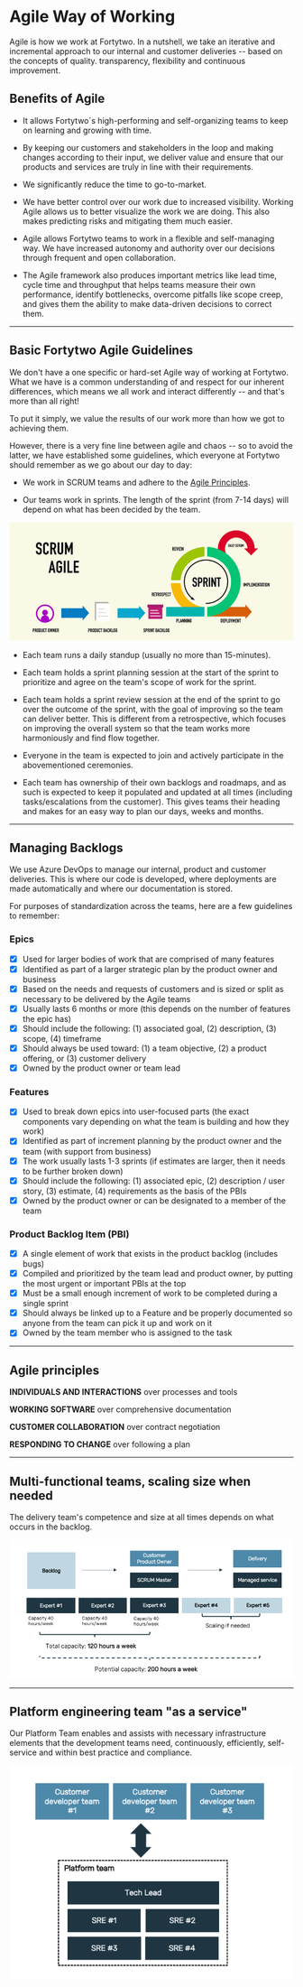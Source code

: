 # Agile Way of Working

Agile is how we work at Fortytwo. In a nutshell, we take an iterative and incremental approach to our internal and customer deliveries -- based on the concepts of quality. transparency, flexibility and continuous improvement. 

## Benefits of Agile

* It allows Fortytwo´s high-performing and self-organizing teams to keep on learning and growing with time.

* By keeping our customers and stakeholders in the loop and making changes according to their input, we deliver value and ensure that our products and services are truly in line with their requirements.

* We significantly reduce the time to go-to-market.

* We have better control over our work due to increased visibility. Working Agile allows us to better visualize the work we are doing. This also makes predicting risks and mitigating them much easier.

* Agile allows Fortytwo teams to work in a flexible and self-managing way. We have increased autonomy and authority over our decisions through frequent and open collaboration. 

* The Agile framework also produces important metrics like lead time, cycle time and throughput that helps teams measure their own performance, identify bottlenecks, overcome pitfalls like scope creep, and gives them the ability to make data-driven decisions to correct them.

---

## Basic Fortytwo Agile Guidelines

We don't have a one specific or hard-set Agile way of working at Fortytwo. What we have is a common understanding of and respect for our inherent differences, which means we all work and interact differently -- and that's more than all right! 

To put it simply, we value the results of our work more than how we got to achieving them. 

However, there is a very fine line between agile and chaos -- so to avoid the latter, we have established some guidelines, which everyone at Fortytwo should remember as we go about our day to day:


* We work in SCRUM teams and adhere to the <a href="https://docs.amestofortytwo.com/Internal%20-%20Docs/Internal%20-%20Docs/agile-way-of-working/#agile-principles">Agile Principles</a>.

* Our teams work in sprints. The length of the sprint (from 7-14 days) will depend on what has been decided by the team.

![](media/agile/scrum_methodology.jpg)

* Each team runs a daily standup (usually no more than 15-minutes).

* Each team holds a sprint planning session at the start of the sprint to prioritize and agree on the team's scope of work for the sprint.

* Each team holds a sprint review session at the end of the sprint to go over the outcome of the sprint, with the goal of improving so the team can deliver better. This is different from a retrospective, which focuses on improving the overall system so that the team works more harmoniously and find flow together. 

* Everyone in the team is expected to join and actively participate in the abovementioned ceremonies.

* Each team has ownership of their own backlogs and roadmaps, and as such is expected to keep it populated and updated at all times (including tasks/escalations from the customer). This gives teams their heading and makes for an easy way to plan our days, weeks and months.

---

## Managing Backlogs

We use Azure DevOps to manage our internal, product and customer deliveries. This is where our code is developed, where deployments are made automatically and where our documentation is stored.

For purposes of standardization across the teams, here are a few guidelines to remember:

### Epics
- [x] Used for larger bodies of work that are comprised of many features
- [x] Identified as part of a larger strategic plan by the product owner and business
- [x] Based on the needs and requests of customers and is sized or split as necessary to be delivered by the Agile teams
- [x] Usually lasts 6 months or more (this depends on the number of features the epic has)
- [x] Should include the following: (1) associated goal, (2) description, (3) scope, (4) timeframe
- [x] Should always be used toward: (1) a team objective, (2) a product offering, or (3) customer delivery
- [x] Owned by the product owner or team lead 

### Features 
- [x] Used to break down epics into user-focused parts (the exact components vary depending on what the team is building and how they work)
- [x] Identified as part of increment planning by the product owner and the team (with support from business)
- [x] The work usually lasts 1-3 sprints (if estimates are larger, then it needs to be further broken down)
- [x] Should include the following: (1) associated epic, (2) description / user story, (3) estimate, (4) requirements as the basis of the PBIs
- [x] Owned by the product owner or can be designated to a member of the team

### Product Backlog Item (PBI)
- [x] A single element of work that exists in the product backlog (includes bugs)
- [x] Compiled and prioritized by the team lead and product owner, by putting the most urgent or important PBIs at the top
- [x] Must be a small enough increment of work to be completed during a single sprint
- [x] Should always be linked up to a Feature and be properly documented so anyone from the team can pick it up and work on it
- [x] Owned by the team member who is assigned to the task 

---

## Agile principles

**INDIVIDUALS AND INTERACTIONS** over processes and tools

**WORKING SOFTWARE** over comprehensive documentation

**CUSTOMER COLLABORATION** over contract negotiation

**RESPONDING TO CHANGE** over following a plan

---

## Multi-functional teams, scaling size when needed

The delivery team's competence and size at all times depends on what occurs in the backlog.

![](media/agile/scrum_multifunctional_teams.png)

---

## Platform engineering team "as a service"
Our Platform Team enables and assists with necessary infrastructure elements that the development teams need, continuously, efficiently, self-service and within best practice and compliance.

![](media/agile/platform_team.png)  
